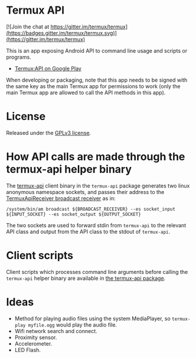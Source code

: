 Termux API
==========
[![Join the chat at https://gitter.im/termux/termux](https://badges.gitter.im/termux/termux.svg)](https://gitter.im/termux/termux)

This is an app exposing Android API to command line usage and scripts or programs.

- [Termux:API on Google Play](https://play.google.com/store/apps/details?id=com.termux.api)

When developing or packaging, note that this app needs to be signed with the same key as the main Termux app for permissions to work (only the main Termux app are allowed to call the API methods in this app).

License
=======
Released under the [GPLv3 license](http://www.gnu.org/licenses/gpl-3.0.en.html).

How API calls are made through the termux-api helper binary
===========================================================
The [termux-api](https://github.com/termux/termux-api-package/termux-api.c) client binary in the `termux-api` package generates two linux anonymous namespace sockets, and passes their address to the [TermuxApiReceiver broadcast receiver](https://github.com/termux/termux-api/blob/master/app/src/main/java/com/termux/api/TermuxApiReceiver.java) as in:
	
	/system/bin/am broadcast ${BROADCAST_RECEIVER} --es socket_input ${INPUT_SOCKET} --es socket_output ${OUTPUT_SOCKET}

The two sockets are used to forward stdin from `termux-api` to the relevant API class and output from the API class to the stdout of `termux-api`.

Client scripts
==============
Client scripts which processes command line arguments before calling the `termux-api` helper binary are available in [the termux-api package](https://github.com/termux/termux-api-package).

Ideas
=====
- Method for playing audio files using the system MediaPlayer, so `termux-play myfile.ogg` would play the audio file.
- Wifi network search and connect.
- Proximity sensor.
- Accelerometer.
- LED Flash.

